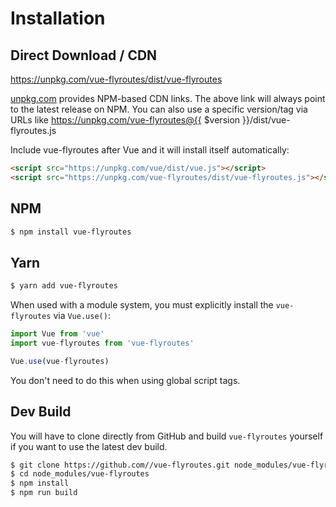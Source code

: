 # Installation

## Direct Download / CDN

https://unpkg.com/vue-flyroutes/dist/vue-flyroutes 

[unpkg.com](https://unpkg.com) provides NPM-based CDN links. The above link will always point to the latest release on NPM. You can also use a specific version/tag via URLs like https://unpkg.com/vue-flyroutes@{{ $version }}/dist/vue-flyroutes.js
 
Include vue-flyroutes after Vue and it will install itself automatically:

```html
<script src="https://unpkg.com/vue/dist/vue.js"></script>
<script src="https://unpkg.com/vue-flyroutes/dist/vue-flyroutes.js"></script>
```

## NPM

```sh
$ npm install vue-flyroutes
```

## Yarn

```sh
$ yarn add vue-flyroutes
```

When used with a module system, you must explicitly install the `vue-flyroutes` via `Vue.use()`:

```javascript
import Vue from 'vue'
import vue-flyroutes from 'vue-flyroutes'

Vue.use(vue-flyroutes)
```

You don't need to do this when using global script tags.

## Dev Build

You will have to clone directly from GitHub and build `vue-flyroutes` yourself if
you want to use the latest dev build.

```sh
$ git clone https://github.com//vue-flyroutes.git node_modules/vue-flyroutes
$ cd node_modules/vue-flyroutes
$ npm install
$ npm run build
```

